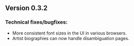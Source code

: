 ## Version 0.3.2

### Technical fixes/bugfixes:

- More consistent font sizes in the UI in various browsers.
- Artist biographies can now handle disambiguation pages.